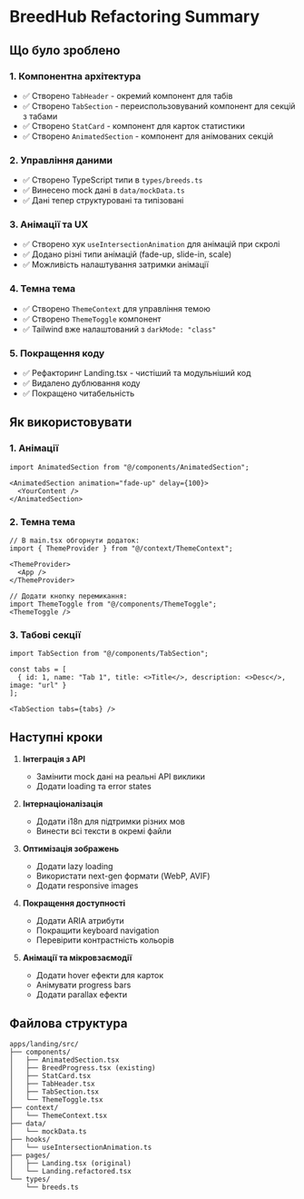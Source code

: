 # BreedHub Refactoring Summary

## Що було зроблено

### 1. Компонентна архітектура
- ✅ Створено `TabHeader` - окремий компонент для табів
- ✅ Створено `TabSection` - переиспользовуваний компонент для секцій з табами
- ✅ Створено `StatCard` - компонент для карток статистики
- ✅ Створено `AnimatedSection` - компонент для анімованих секцій

### 2. Управління даними
- ✅ Створено TypeScript типи в `types/breeds.ts`
- ✅ Винесено mock дані в `data/mockData.ts`
- ✅ Дані тепер структуровані та типізовані

### 3. Анімації та UX
- ✅ Створено хук `useIntersectionAnimation` для анімацій при скролі
- ✅ Додано різні типи анімацій (fade-up, slide-in, scale)
- ✅ Можливість налаштування затримки анімації

### 4. Темна тема
- ✅ Створено `ThemeContext` для управління темою
- ✅ Створено `ThemeToggle` компонент
- ✅ Tailwind вже налаштований з `darkMode: "class"`

### 5. Покращення коду
- ✅ Рефакторинг Landing.tsx - чистіший та модульніший код
- ✅ Видалено дублювання коду
- ✅ Покращено читабельність

## Як використовувати

### 1. Анімації
```tsx
import AnimatedSection from "@/components/AnimatedSection";

<AnimatedSection animation="fade-up" delay={100}>
  <YourContent />
</AnimatedSection>
```

### 2. Темна тема
```tsx
// В main.tsx обгорнути додаток:
import { ThemeProvider } from "@/context/ThemeContext";

<ThemeProvider>
  <App />
</ThemeProvider>

// Додати кнопку перемикання:
import ThemeToggle from "@/components/ThemeToggle";
<ThemeToggle />
```

### 3. Табові секції
```tsx
import TabSection from "@/components/TabSection";

const tabs = [
  { id: 1, name: "Tab 1", title: <>Title</>, description: <>Desc</>, image: "url" }
];

<TabSection tabs={tabs} />
```

## Наступні кроки

1. **Інтеграція з API**
   - Замінити mock дані на реальні API виклики
   - Додати loading та error states

2. **Інтернаціоналізація**
   - Додати i18n для підтримки різних мов
   - Винести всі тексти в окремі файли

3. **Оптимізація зображень**
   - Додати lazy loading
   - Використати next-gen формати (WebP, AVIF)
   - Додати responsive images

4. **Покращення доступності**
   - Додати ARIA атрибути
   - Покращити keyboard navigation
   - Перевірити контрастність кольорів

5. **Анімації та мікровзаємодії**
   - Додати hover ефекти для карток
   - Анімувати progress bars
   - Додати parallax ефекти

## Файлова структура
```
apps/landing/src/
├── components/
│   ├── AnimatedSection.tsx
│   ├── BreedProgress.tsx (existing)
│   ├── StatCard.tsx
│   ├── TabHeader.tsx
│   ├── TabSection.tsx
│   └── ThemeToggle.tsx
├── context/
│   └── ThemeContext.tsx
├── data/
│   └── mockData.ts
├── hooks/
│   └── useIntersectionAnimation.ts
├── pages/
│   ├── Landing.tsx (original)
│   └── Landing.refactored.tsx
└── types/
    └── breeds.ts
```